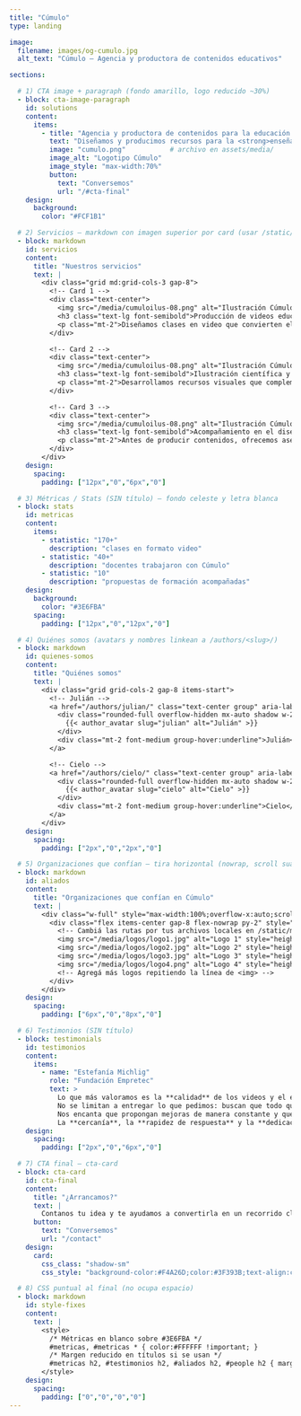 ```yaml
---
title: "Cúmulo"
type: landing

image:
  filename: images/og-cumulo.jpg
  alt_text: "Cúmulo — Agencia y productora de contenidos educativos"

sections:

  # 1) CTA image + paragraph (fondo amarillo, logo reducido ~30%)
  - block: cta-image-paragraph
    id: solutions
    content:
      items:
        - title: "Agencia y productora de contenidos para la educación y la ciencia"
          text: "Diseñamos y producimos recursos para la <strong>enseñanza y el aprendizaje</strong> en diversos formatos y plataformas. Acompañamos a <strong>docentes y organizaciones</strong> para fortalecer sus propuestas, elegir el formato adecuado para cada contenido, <strong>estructurar guiones</strong> de clases y crear materiales <strong>visuales, audiovisuales y escritos</strong> que acerquen sus iniciativas a las y los estudiantes."
          image: "cumulo.png"           # archivo en assets/media/
          image_alt: "Logotipo Cúmulo"
          image_style: "max-width:70%"
          button:
            text: "Conversemos"
            url: "/#cta-final"
    design:
      background:
        color: "#FCF1B1"

  # 2) Servicios — markdown con imagen superior por card (usar /static/media/cumuloilus-08.png)
  - block: markdown
    id: servicios
    content:
      title: "Nuestros servicios"
      text: |
        <div class="grid md:grid-cols-3 gap-8">
          <!-- Card 1 -->
          <div class="text-center">
            <img src="/media/cumuloilus-08.png" alt="Ilustración Cúmulo" style="max-height:64px;margin:0 auto 8px auto;display:block;">
            <h3 class="text-lg font-semibold">Producción de videos educativos</h3>
            <p class="mt-2">Diseñamos clases en video que convierten el contenido en experiencias de aprendizaje. Desde la ideación y el guion hasta la producción y la edición, integramos recursos audiovisuales en múltiples formatos para comunicar con claridad e impacto.</p>
          </div>

          <!-- Card 2 -->
          <div class="text-center">
            <img src="/media/cumuloilus-08.png" alt="Ilustración Cúmulo" style="max-height:64px;margin:0 auto 8px auto;display:block;">
            <h3 class="text-lg font-semibold">Ilustración científica y facilitación visual</h3>
            <p class="mt-2">Desarrollamos recursos visuales que complementan materiales en proyectos de formación e investigación, para que cada imagen refuerce el contenido y mejore la experiencia de aprendizaje. Trabajamos en distintos formatos: presentaciones para clases o eventos, pósters científicos, materiales de lectura, entre otros.</p>
          </div>

          <!-- Card 3 -->
          <div class="text-center">
            <img src="/media/cumuloilus-08.png" alt="Ilustración Cúmulo" style="max-height:64px;margin:0 auto 8px auto;display:block;">
            <h3 class="text-lg font-semibold">Acompañamiento en el diseño pedagógico</h3>
            <p class="mt-2">Antes de producir contenidos, ofrecemos asesoramiento para diseñar la propuesta según el perfil de las y los estudiantes y los temas a desarrollar. Nos involucramos desde el inicio en la ideación y en la selección de formatos, recursos y modalidades del contenido a producir. Co-diseñamos rutas claras para que cada pieza cumpla un rol y el conjunto mantenga coherencia.</p>
          </div>
        </div>
    design:
      spacing:
        padding: ["12px","0","6px","0"]

  # 3) Métricas / Stats (SIN título) — fondo celeste y letra blanca
  - block: stats
    id: metricas
    content:
      items:
        - statistic: "170+"
          description: "clases en formato video"
        - statistic: "40+"
          description: "docentes trabajaron con Cúmulo"
        - statistic: "10"
          description: "propuestas de formación acompañadas"
    design:
      background:
        color: "#3E6FBA"
      spacing:
        padding: ["12px","0","12px","0"]

  # 4) Quiénes somos (avatars y nombres linkean a /authors/<slug>/)
  - block: markdown
    id: quienes-somos
    content:
      title: "Quiénes somos"
      text: |
        <div class="grid grid-cols-2 gap-8 items-start">
          <!-- Julián -->
          <a href="/authors/julian/" class="text-center group" aria-label="Ir al perfil de Julián">
            <div class="rounded-full overflow-hidden mx-auto shadow w-28 h-28 md:w-32 md:h-32 flex items-center justify-center">
              {{< author_avatar slug="julian" alt="Julián" >}}
            </div>
            <div class="mt-2 font-medium group-hover:underline">Julián</div>
          </a>

          <!-- Cielo -->
          <a href="/authors/cielo/" class="text-center group" aria-label="Ir al perfil de Cielo">
            <div class="rounded-full overflow-hidden mx-auto shadow w-28 h-28 md:w-32 md:h-32 flex items-center justify-center">
              {{< author_avatar slug="cielo" alt="Cielo" >}}
            </div>
            <div class="mt-2 font-medium group-hover:underline">Cielo</div>
          </a>
        </div>
    design:
      spacing:
        padding: ["2px","0","2px","0"]

  # 5) Organizaciones que confían — tira horizontal (nowrap, scroll suave si hace falta)
  - block: markdown
    id: aliados
    content:
      title: "Organizaciones que confían en Cúmulo"
      text: |
        <div class="w-full" style="max-width:100%;overflow-x:auto;scroll-behavior:smooth;">
          <div class="flex items-center gap-8 flex-nowrap py-2" style="min-width:max-content;">
            <!-- Cambiá las rutas por tus archivos locales en /static/media/logos/ -->
            <img src="/media/logos/logo1.jpg" alt="Logo 1" style="height:64px;width:auto;flex:0 0 auto;">
            <img src="/media/logos/logo2.jpg" alt="Logo 2" style="height:64px;width:auto;flex:0 0 auto;">
            <img src="/media/logos/logo3.jpg" alt="Logo 3" style="height:64px;width:auto;flex:0 0 auto;">
            <img src="/media/logos/logo4.png" alt="Logo 4" style="height:64px;width:auto;flex:0 0 auto;">
            <!-- Agregá más logos repitiendo la línea de <img> -->
          </div>
        </div>
    design:
      spacing:
        padding: ["6px","0","8px","0"]

  # 6) Testimonios (SIN título)
  - block: testimonials
    id: testimonios
    content:
      items:
        - name: "Estefanía Michlig"
          role: "Fundación Empretec"
          text: >
            Lo que más valoramos es la **calidad** de los videos y el enorme **compromiso** con el que trabajan.
            No se limitan a entregar lo que pedimos: buscan que todo quede **claro, atractivo y realmente útil** para el usuario.
            Nos encanta que propongan mejoras de manera constante y que se pongan manos a la obra para lograr un producto cada vez mejor.
            La **cercanía**, la **rapidez de respuesta** y la **dedicación** para asegurarse de que todo quede perfecto hacen que trabajar juntos sea siempre un gusto.
    design:
      spacing:
        padding: ["2px","0","6px","0"]

  # 7) CTA final — cta-card
  - block: cta-card
    id: cta-final
    content:
      title: "¿Arrancamos?"
      text: |
        Contanos tu idea y te ayudamos a convertirla en un recorrido claro para tus estudiantes.
      button:
        text: "Conversemos"
        url: "/contact"
    design:
      card:
        css_class: "shadow-sm"
        css_style: "background-color:#F4A26D;color:#3F393B;text-align:center;padding:2.5rem;border-radius:1rem;"

  # 8) CSS puntual al final (no ocupa espacio)
  - block: markdown
    id: style-fixes
    content:
      text: |
        <style>
          /* Métricas en blanco sobre #3E6FBA */
          #metricas, #metricas * { color:#FFFFFF !important; }
          /* Margen reducido en títulos si se usan */
          #metricas h2, #testimonios h2, #aliados h2, #people h2 { margin-top: .25rem; margin-bottom: .25rem; }
        </style>
    design:
      spacing:
        padding: ["0","0","0","0"]
---
```

